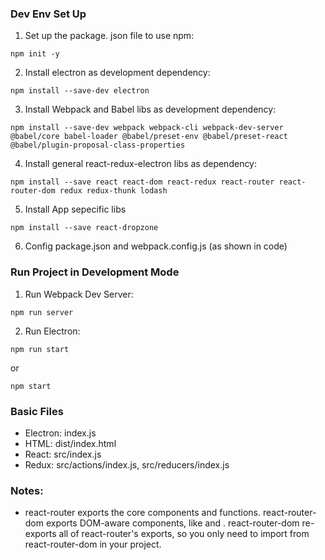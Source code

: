 ### Dev Env Set Up

1.  Set up the package. json file to use npm:

```
npm init -y
```

2.  Install electron as development dependency:

```
npm install --save-dev electron
```

3.  Install Webpack and Babel libs as development dependency:

```
npm install --save-dev webpack webpack-cli webpack-dev-server @babel/core babel-loader @babel/preset-env @babel/preset-react @babel/plugin-proposal-class-properties
```

4.  Install general react-redux-electron libs as dependency:

```
npm install --save react react-dom react-redux react-router react-router-dom redux redux-thunk lodash
```

5.  Install App sepecific libs

```
npm install --save react-dropzone
```

6. Config package.json and webpack.config.js (as shown in code)

### Run Project in Development Mode

1. Run Webpack Dev Server:

```
npm run server
```

2. Run Electron:

```
npm run start
```

or 

```
npm start
```

### Basic Files

- Electron: index.js
- HTML: dist/index.html
- React: src/index.js
- Redux: src/actions/index.js, src/reducers/index.js

### Notes:

- react-router exports the core components and functions. react-router-dom exports DOM-aware components, like <Link> and <BrowserRouter>. react-router-dom re-exports all of react-router's exports, so you only need to import from react-router-dom in your project.
